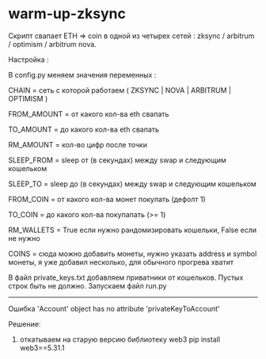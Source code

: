 # warm-up-zksync
Скрипт свапает ETH => coin в одной из четырех сетей : zksync / arbitrum / optimism / arbitrum nova.

Настройка :

В config.py меняем значения переменных :

CHAIN = сеть с которой работаем ( ZKSYNC | NOVA | ARBITRUM | OPTIMISM )

FROM_AMOUNT = от какого кол-ва eth свапать

TO_AMOUNT = до какого кол-ва eth свапать

RM_AMOUNT = кол-во цифр после точки

SLEEP_FROM = sleep от (в секундах) между swap и следующим кошельком

SLEEP_TO = sleep до (в секундах) между swap и следующим кошельком

FROM_COIN = от какого кол-ва монет покупать (дефолт 1)

TO_COIN = до какого кол-ва покупапать (>= 1)

RM_WALLETS = True если нужно рандомизировать кошельки, False если не нужно

COINS = сюда можно добавить монеты, нужно указать address и symbol монеты, я уже добавил несколько, для обычного прогрева хватит

В файл private_keys.txt добавляем приватники от кошельков. Пустых строк быть не должно.
Запускаем файл run.py
____________________
Ошибка 'Account' object has no attribute 'privateKeyToAccount'

Решение:
1)  откатываем на старую версию библиотеку web3
pip install web3==5.31.1

